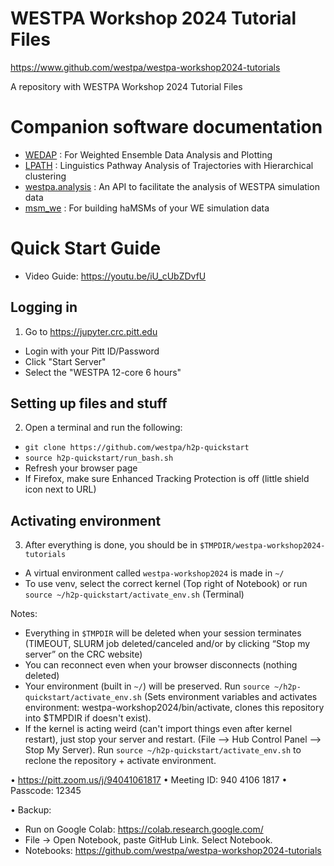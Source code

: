 # WESTPA Workshop 2024 Tutorial Files
https://www.github.com/westpa/westpa-workshop2024-tutorials

A repository with WESTPA Workshop 2024 Tutorial Files

# Companion software documentation
* [WEDAP](https://darianyang.github.io/wedap) : For Weighted Ensemble Data Analysis and Plotting
* [LPATH](https://lpath.readthedocs.io/en/latest/) : Linguistics Pathway Analysis of Trajectories with Hierarchical clustering
* [westpa.analysis](https://westpa.readthedocs.io/en/latest/documentation/analysis/) : An API to facilitate the analysis of WESTPA simulation data
* [msm_we](https://msm-we.readthedocs.io/en/latest/) : For building haMSMs of your WE simulation data

# Quick Start Guide
* Video Guide: https://youtu.be/iU_cUbZDvfU

## Logging in
1.	Go to https://jupyter.crc.pitt.edu
* Login with your Pitt ID/Password
* Click "Start Server"
* Select the "WESTPA 12-core 6 hours"

## Setting up files and stuff
2.	Open a terminal and run the following:
*	``git clone https://github.com/westpa/h2p-quickstart``
*	``source h2p-quickstart/run_bash.sh``
*	Refresh your browser page 
*	If Firefox, make sure Enhanced Tracking Protection is off (little shield icon next to URL)

## Activating environment
3.	After everything is done, you should be in ``$TMPDIR/westpa-workshop2024-tutorials``
* A virtual environment called ``westpa-workshop2024`` is made in ``~/``
* To use venv, select the correct kernel (Top right of Notebook) or run ``source ~/h2p-quickstart/activate_env.sh`` (Terminal)

Notes:
* Everything in ``$TMPDIR`` will be deleted when your session terminates (TIMEOUT, SLURM job deleted/canceled and/or by clicking “Stop my server” on the CRC website)
* You can reconnect even when your browser disconnects (nothing deleted)
* Your environment (built in ``~/``) will be preserved. Run ``source ~/h2p-quickstart/activate_env.sh`` (Sets environment variables and activates environment: westpa-workshop2024/bin/activate, clones this repository into $TMPDIR if doesn't exist).
* If the kernel is acting weird (can't import things even after kernel restart), just stop your server and restart. (File --> Hub Control Panel --> Stop My Server). Run ``source ~/h2p-quickstart/activate_env.sh`` to reclone the repository + activate environment.

•	https://pitt.zoom.us/j/94041061817
•	Meeting ID: 940 4106 1817
•	Passcode: 12345
 
•	Backup: 
* Run on Google Colab: https://colab.research.google.com/
* File -> Open Notebook, paste GitHub Link. Select Notebook.
* Notebooks: 
https://github.com/westpa/westpa-workshop2024-tutorials
